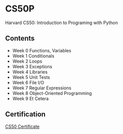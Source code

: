 #  CS50P
 Harvard CS50: Introduction to Programing with Python

## Contents
- Week 0 Functions, Variables
- Week 1 Conditionals
- Week 2 Loops
- Week 3 Exceptions
- Week 4 Libraries
- Week 5 Unit Tests
- Week 6 File I/O
- Week 7 Regular Expressions
- Week 8 Object-Oriented Programming
- Week 9 Et Cetera

## Certification 

[CS50 Certificate ](https://certificates.cs50.io/97833b25-5348-4629-b6bd-942fb890c193.pdf?size=letter)
